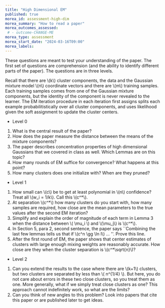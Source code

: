 ```yaml
---
title: "High Dimensional EM"
published: true
morea_id: assessment-high-dim
morea_summary: "How to read a paper"
morea_outcomes_assessed:
 # - outcome-CHANGE-ME
morea_type: assessment
morea_start_date: "2024-03-16T09:00"
morea_labels:
---
```

These questions are meant to test your understanding of the paper. The first set of questions are comprehension (and the ability to identify different parts of the paper). The questions are in three levels.

Recall that there are \\(k\\) cluster components, the data and the Gaussian mixture model \\(n\\) coordinate vectors
and there are \\(m\\) training samples. Each training samples comes from one of the Gaussian mixture components, but
the identity of the component is never revealed to the learner. The EM iteration procedure in each iteration first assigns splits each example probabilitistically over all cluster components, and uses likelihood given the soft assignment to update the cluster centers. 

* Level 0

1. What is the central result of the paper? 
2. How does the paper measure the distance between the means of the mixture components?
3. The paper describes concentration properties of high dimensional Gaussians that we covered in class as well. Which Lemmas are on this topic?
4. How many rounds of EM suffice for convergence? What happens at this point?
5. How many clusters does one initialize with? When are they pruned?

* Level 1
1. How small can \\(c\\) be to get at least polynomial in \\(n\\) confidence? Treat all \\(w_i = 1/k\\). Call this \\(c^*\\).
2. At separation \\(c^*\\) how many clusters do you start with, how many samples are required, how close are the mean parameters to the true values after the second EM iteration?
3. Simplify and explain the order of magnitude of each term in Lemma 3 when the distance between \\( \mu_i \\) and \\(\mu_j\\) is \\(c^*\\). 
4. In Section 5, para 2, second sentence, the paper says ``Combining the last few lemmas tells us that if \\(c^n \gg \ln l\\) ... ''. Prove this line.
5. After the first round of EM, the paper shows that center estimates of clusters with large enough mixing weights are reasonably accurate. How close are they when the cluster separation is \\(c^*\sqrt{n}\\)?

* Level 2
1. Can you extend the results to the case where there are \\(k+1\\)
   clusters, but two clusters are separated by less than \\( n^{1/4}
   \\). But here, you do not care about errors in these two close
   clusters, so you treat them as one. More generally, what if we
   simply treat close clusters as one? This approach cannot
   indefinitely work, so what are the limits?
2. Can you think of new angles to this problem? Look into papers that
   cite this paper or are published later to get ideas.


